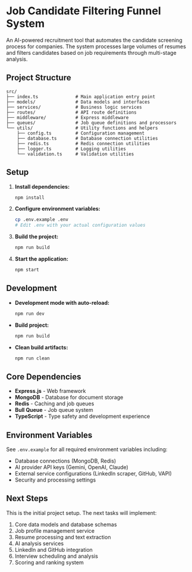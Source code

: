 # Job Candidate Filtering Funnel System

An AI-powered recruitment tool that automates the candidate screening process for companies. The system processes large volumes of resumes and filters candidates based on job requirements through multi-stage analysis.

## Project Structure

```
src/
├── index.ts              # Main application entry point
├── models/               # Data models and interfaces
├── services/             # Business logic services
├── routes/               # API route definitions
├── middleware/           # Express middleware
├── queues/               # Job queue definitions and processors
└── utils/                # Utility functions and helpers
    ├── config.ts         # Configuration management
    ├── database.ts       # Database connection utilities
    ├── redis.ts          # Redis connection utilities
    ├── logger.ts         # Logging utilities
    └── validation.ts     # Validation utilities
```

## Setup

1. **Install dependencies:**
   ```bash
   npm install
   ```

2. **Configure environment variables:**
   ```bash
   cp .env.example .env
   # Edit .env with your actual configuration values
   ```

3. **Build the project:**
   ```bash
   npm run build
   ```

4. **Start the application:**
   ```bash
   npm start
   ```

## Development

- **Development mode with auto-reload:**
  ```bash
  npm run dev
  ```

- **Build project:**
  ```bash
  npm run build
  ```

- **Clean build artifacts:**
  ```bash
  npm run clean
  ```

## Core Dependencies

- **Express.js** - Web framework
- **MongoDB** - Database for document storage
- **Redis** - Caching and job queues
- **Bull Queue** - Job queue system
- **TypeScript** - Type safety and development experience

## Environment Variables

See `.env.example` for all required environment variables including:
- Database connections (MongoDB, Redis)
- AI provider API keys (Gemini, OpenAI, Claude)
- External service configurations (LinkedIn scraper, GitHub, VAPI)
- Security and processing settings

## Next Steps

This is the initial project setup. The next tasks will implement:
1. Core data models and database schemas
2. Job profile management service
3. Resume processing and text extraction
4. AI analysis services
5. LinkedIn and GitHub integration
6. Interview scheduling and analysis
7. Scoring and ranking system